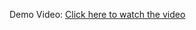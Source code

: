 Demo Video:
[Click here to watch the video](https://drive.google.com/file/d/1zX31bzPcXAzEbzVkJXhYeBjvbkoW3RYd/view?usp=drive_link)
